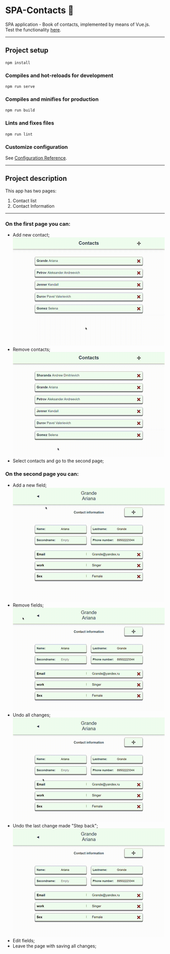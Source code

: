 # SPA-Contacts 📔

SPA application - Book of contacts, implemented by means of Vue.js.<br/>
Test the functionality [here](https://azzimandias.github.io/SPA-Contacts/).

---

## Project setup
```
npm install
```

### Compiles and hot-reloads for development
```
npm run serve
```

### Compiles and minifies for production
```
npm run build
```

### Lints and fixes files
```
npm run lint
```

### Customize configuration
See [Configuration Reference](https://cli.vuejs.org/config/).


---

## Project description

This app has two pages:

1. Contact list
2. Contact Information

---

### On the first page you can:

- Add new contact;<br/>
  ![gif](gifs/AC.gif)
- Remove contacts;<br/>
  ![gif](gifs/RC.gif)
- Select contacts and go to the second page;

### On the second page you can:

- Add a new field;<br/>
  ![gif](gifs/AF.gif)
- Remove fields;<br/>
  ![gif](gifs/RF.gif)
- Undo all changes;<br/>
  ![gif](gifs/CA.gif)
- Undo the last change made "Step back";<br/>
  ![gif](gifs/UC.gif)
- Edit fields;  
- Leave the page with saving all changes;
